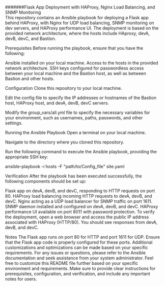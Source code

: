 #######Flask App Deployment with HAProxy, Nginx Load Balancing, and SNMP Monitoring \
This repository contains an Ansible playbook for deploying a Flask app behind HAProxy, with Nginx for UDP load balancing, SNMP monitoring on dev servers, and HAProxy performance UI. The deployment is based on the provided network architecture, where the hosts include HAproxy, devA, devB, devC, and Bastion.

Prerequisites
Before running the playbook, ensure that you have the following:

Ansible installed on your local machine.
Access to the hosts in the provided network architecture.
SSH keys configured for passwordless access between your local machine and the Bastion host, as well as between Bastion and other hosts.

Configuration
Clone this repository to your local machine.

Edit the config file to specify the IP addresses or hostnames of the Bastion host, HAProxy host, and devA, devB, devC servers.

Modify the group_vars/all.yml file to specify the necessary variables for your environment, such as usernames, paths, passwords, and other settings.

Running the Ansible Playbook
Open a terminal on your local machine.

Navigate to the directory where you cloned this repository.

Run the following command to execute the Ansible playbook, providing the appropriate SSH key:

ansible-playbook -i hosts -F "path/to/Config_file" site.yaml

Verification
After the playbook has been executed successfully, the following components should be set up:

Flask app on devA, devB, and devC, responding to HTTP requests on port 80.
HAProxy load balancing incoming HTTP requests to devA, devB, and devC.
Nginx acting as a UDP load balancer for SNMP traffic on port 1611.
SNMP daemon installed and configured on devA, devB, and devC.
HAProxy performance UI available on port 8011 with password protection.
To verify the deployment, open a web browser and access the public IP address associated with HAProxy (HTTP/80). You should see responses from devA, devB, and devC.

Notes
The Flask app runs on port 80 for HTTP and port 1611 for UDP. Ensure that the Flask app code is properly configured for these ports.
Additional customizations and optimizations can be made based on your specific requirements.
For any issues or questions, please refer to the Ansible documentation and seek assistance from your system administrator.
Feel free to customize this README file further based on your specific environment and requirements. Make sure to provide clear instructions for prerequisites, configuration, and verification, and include any important notes for users.



